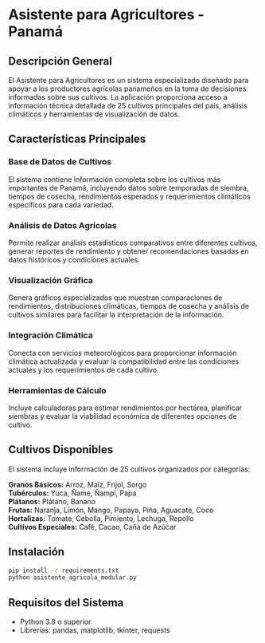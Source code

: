 # Asistente para Agricultores - Panamá

## Descripción General

El Asistente para Agricultores es un sistema especializado diseñado para apoyar a los productores agrícolas panameños en la toma de decisiones informadas sobre sus cultivos. La aplicación proporciona acceso a información técnica detallada de 25 cultivos principales del país, análisis climáticos y herramientas de visualización de datos.

## Características Principales

### Base de Datos de Cultivos
El sistema contiene información completa sobre los cultivos más importantes de Panamá, incluyendo datos sobre temporadas de siembra, tiempos de cosecha, rendimientos esperados y requerimientos climáticos específicos para cada variedad.

### Análisis de Datos Agrícolas
Permite realizar análisis estadísticos comparativos entre diferentes cultivos, generar reportes de rendimiento y obtener recomendaciones basadas en datos históricos y condiciones actuales.

### Visualización Gráfica
Genera gráficos especializados que muestran comparaciones de rendimientos, distribuciones climáticas, tiempos de cosecha y análisis de cultivos similares para facilitar la interpretación de la información.

### Integración Climática
Conecta con servicios meteorológicos para proporcionar información climática actualizada y evaluar la compatibilidad entre las condiciones actuales y los requerimientos de cada cultivo.

### Herramientas de Cálculo
Incluye calculadoras para estimar rendimientos por hectárea, planificar siembras y evaluar la viabilidad económica de diferentes opciones de cultivo.

## Cultivos Disponibles

El sistema incluye información de 25 cultivos organizados por categorías:

**Granos Básicos:** Arroz, Maíz, Frijol, Sorgo  
**Tubérculos:** Yuca, Ñame, Ñampí, Papa  
**Plátanos:** Plátano, Banano  
**Frutas:** Naranja, Limón, Mango, Papaya, Piña, Aguacate, Coco  
**Hortalizas:** Tomate, Cebolla, Pimiento, Lechuga, Repollo  
**Cultivos Especiales:** Café, Cacao, Caña de Azúcar

## Instalación 

```bash
pip install -r requirements.txt
python asistente_agricola_modular.py
```

## Requisitos del Sistema

- Python 3.8 o superior
- Librerías: pandas, matplotlib, tkinter, requests
